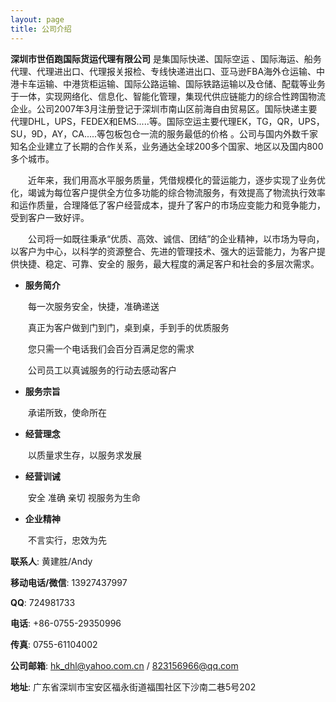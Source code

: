 ```yaml
---
layout: page
title: 公司介绍
---
```


**深圳市世佰跑国际货运代理有限公司** 是集国际快递、国际空运 、国际海运、船务代理、代理进出口、代理报关报检、专线快递进出口、亚马逊FBA海外仓运输、中港卡车运输、中港货柜运输、国际公路运输、国际铁路运输以及仓储、配载等业务于一体，实现网络化、信息化、智能化管理，集现代供应链能力的综合性跨国物流企业。公司2007年3月注册登记于深圳市南山区前海自由贸易区。国际快递主要代理DHL，UPS，FEDEX和EMS.....等。国际空运主要代理EK，TG，QR，UPS，SU，9D，AY，CA.....等包板包仓一流的服务最低的价格 。公司与国内外数千家知名企业建立了长期的合作关系，业务通达全球200多个国家、地区以及国内800多个城市。 

　　近年来，我们用高水平服务质量，凭借规模化的营运能力，逐步实现了业务优化，竭诚为每位客户提供全方位多功能的综合物流服务，有效提高了物流执行效率和运作质量，合理降低了客户经营成本，提升了客户的市场应变能力和竞争能力，受到客户一致好评。 

　　公司将一如既往秉承“优质、高效、诚信、团结”的企业精神，以市场为导向，以客户为中心，以科学的资源整合、先进的管理技术、强大的运营能力，为客户提供快捷、稳定、可靠、安全的 服务，最大程度的满足客户和社会的多层次需求。 

- **服务简介**

　　每一次服务安全，快捷，准确递送

　　真正为客户做到门到门，桌到桌，手到手的优质服务

　　您只需一个电话我们会百分百满足您的需求

　　公司员工以真诚服务的行动去感动客户

- **服务宗旨** 

　　承诺所致，使命所在 

- **经营理念** 

　　以质量求生存，以服务求发展 

- **经营训诫** 

　　安全 准确 亲切 视服务为生命  

- **企业精神**

　　不言实行，忠效为先
             

**联系人**: 黄建胜/Andy

**移动电话/微信**: 13927437997  

**QQ**: 724981733

**电话**: +86-0755-29350996  

**传真**: 0755-61104002

**公司邮箱**: hk_dhl@yahoo.com.cn / 823156966@qq.com

**地址**: 广东省深圳市宝安区福永街道福围社区下沙南二巷5号202
